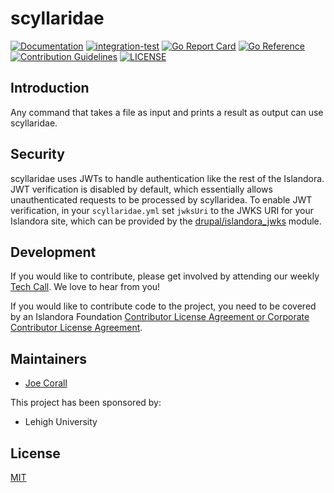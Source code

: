 # scyllaridae

[![Documentation](https://img.shields.io/static/v1?label=documentation&message=reference&color=blue)](https://lehigh-university-libraries.github.io/scyllaridae/)
[![integration-test](https://github.com/lehigh-university-libraries/scyllaridae/actions/workflows//lint-test-build.yml/badge.svg)](https://github.com/lehigh-university-libraries/scyllaridae/actions/workflows//lint-test-build.yml)
[![Go Report Card](https://goreportcard.com/badge/github.com/lehigh-university-libraries/scyllaridae)](https://goreportcard.com/report/github.com/lehigh-university-libraries/scyllaridae)
[![Go Reference](https://img.shields.io/static/v1?label=godoc&message=reference&color=blue)](https://pkg.go.dev/github.com/lehigh-university-libraries/scyllaridae)
[![Contribution Guidelines](http://img.shields.io/badge/CONTRIBUTING-Guidelines-blue.svg)](./CONTRIBUTING.md)
[![LICENSE](https://img.shields.io/badge/license-MIT-blue.svg?style=flat-square)](./LICENSE)

## Introduction

Any command that takes a file as input and prints a result as output can use scyllaridae.

## Security

scyllaridae uses JWTs to handle authentication like the rest of the Islandora.
JWT verification is disabled by default, which essentially allows unauthenticated requests to be processed by scyllaridea.
To enable JWT verification, in your `scyllaridae.yml` set `jwksUri` to the JWKS URI for your Islandora site, which can be provided by the [drupal/islandora_jwks](https://www.drupal.org/project/islandora_jwks) module.

## Development

If you would like to contribute, please get involved by attending our weekly
[Tech Call][1]. We love to hear from you!

If you would like to contribute code to the project, you need to be covered by
an Islandora Foundation [Contributor License Agreement or Corporate Contributor License Agreement][2].

## Maintainers

- [Joe Corall](https://github.com/joecorall)

This project has been sponsored by:

- Lehigh University

## License

[MIT](https://opensource.org/licenses/MIT)

[1]: https://github.com/Islandora/islandora-community/wiki/Weekly-Open-Tech-Call
[2]: https://github.com/Islandora/islandora-community/wiki/Contributor-License-Agreements
